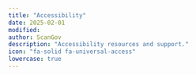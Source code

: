```yaml
---
title: "Accessibility"
date: 2025-02-01
modified: 
author: ScanGov
description: "Accessibility resources and support."
icon: "fa-solid fa-universal-access"
lowercase: true
---
```

